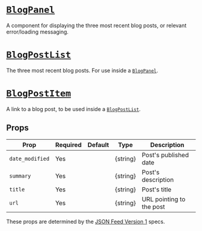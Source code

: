 # [`BlogPanel`](/src/body/sidebar/BlogPanel/index.js)

A component for displaying the three most recent blog posts, or relevant error/loading messaging.

# [`BlogPostList`](/src/body/sidebar/BlogPanel/BlogPostList.js)

The three most recent blog posts. For use inside a [`BlogPanel`](#BlogPanel).

# [`BlogPostItem`](/src/body/sidebar/BlogPanel/BlogPostItem.js)

A link to a blog post, to be used inside a [`BlogPostList`](#BlogPostList).

## Props

| Prop            | Required | Default | Type     | Description              |
| --------------- | -------- | ------- | -------- | ------------------------ |
| `date_modified` | Yes      |         | {string} | Post's published date    |
| `summary`       | Yes      |         | {string} | Post's description       |
| `title`         | Yes      |         | {string} | Post's title             |
| `url`           | Yes      |         | {string} | URL pointing to the post |

These props are determined by the [JSON Feed Version 1](https://jsonfeed.org/version/1) specs.